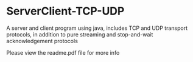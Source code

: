 # ServerClient-TCP-UDP
A server and client program using java, includes TCP and UDP transport protocols, in addition to pure streaming and stop-and-wait acknowledgement protocols

Please view the readme.pdf file for more info
